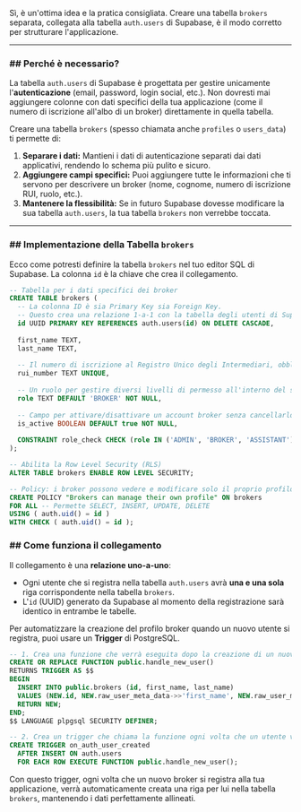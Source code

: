 Sì, è un'ottima idea e la pratica consigliata. Creare una tabella `brokers` separata, collegata alla tabella `auth.users` di Supabase, è il modo corretto per strutturare l'applicazione.

-----

### \#\# Perché è necessario?

La tabella `auth.users` di Supabase è progettata per gestire unicamente l'**autenticazione** (email, password, login social, etc.). Non dovresti mai aggiungere colonne con dati specifici della tua applicazione (come il numero di iscrizione all'albo di un broker) direttamente in quella tabella.

Creare una tabella `brokers` (spesso chiamata anche `profiles` o `users_data`) ti permette di:

1.  **Separare i dati:** Mantieni i dati di autenticazione separati dai dati applicativi, rendendo lo schema più pulito e sicuro.
2.  **Aggiungere campi specifici:** Puoi aggiungere tutte le informazioni che ti servono per descrivere un broker (nome, cognome, numero di iscrizione RUI, ruolo, etc.).
3.  **Mantenere la flessibilità:** Se in futuro Supabase dovesse modificare la sua tabella `auth.users`, la tua tabella `brokers` non verrebbe toccata.

-----

### \#\# Implementazione della Tabella `brokers`

Ecco come potresti definire la tabella `brokers` nel tuo editor SQL di Supabase. La colonna `id` è la chiave che crea il collegamento.

```sql
-- Tabella per i dati specifici dei broker
CREATE TABLE brokers (
  -- La colonna ID è sia Primary Key sia Foreign Key.
  -- Questo crea una relazione 1-a-1 con la tabella degli utenti di Supabase.
  id UUID PRIMARY KEY REFERENCES auth.users(id) ON DELETE CASCADE,
  
  first_name TEXT,
  last_name TEXT,
  
  -- Il numero di iscrizione al Registro Unico degli Intermediari, obbligatorio in Italia.
  rui_number TEXT UNIQUE,
  
  -- Un ruolo per gestire diversi livelli di permesso all'interno del software.
  role TEXT DEFAULT 'BROKER' NOT NULL,
  
  -- Campo per attivare/disattivare un account broker senza cancellarlo.
  is_active BOOLEAN DEFAULT true NOT NULL,
  
  CONSTRAINT role_check CHECK (role IN ('ADMIN', 'BROKER', 'ASSISTANT'))
);

-- Abilita la Row Level Security (RLS)
ALTER TABLE brokers ENABLE ROW LEVEL SECURITY;

-- Policy: i broker possono vedere e modificare solo il proprio profilo.
CREATE POLICY "Brokers can manage their own profile" ON brokers
FOR ALL -- Permette SELECT, INSERT, UPDATE, DELETE
USING ( auth.uid() = id )
WITH CHECK ( auth.uid() = id );
```

### \#\# Come funziona il collegamento

Il collegamento è una **relazione uno-a-uno**:

  * Ogni utente che si registra nella tabella `auth.users` avrà **una e una sola** riga corrispondente nella tabella `brokers`.
  * L'`id` (UUID) generato da Supabase al momento della registrazione sarà identico in entrambe le tabelle.

Per automatizzare la creazione del profilo broker quando un nuovo utente si registra, puoi usare un **Trigger** di PostgreSQL.

```sql
-- 1. Crea una funzione che verrà eseguita dopo la creazione di un nuovo utente
CREATE OR REPLACE FUNCTION public.handle_new_user()
RETURNS TRIGGER AS $$
BEGIN
  INSERT INTO public.brokers (id, first_name, last_name)
  VALUES (NEW.id, NEW.raw_user_meta_data->>'first_name', NEW.raw_user_meta_data->>'last_name');
  RETURN NEW;
END;
$$ LANGUAGE plpgsql SECURITY DEFINER;

-- 2. Crea un trigger che chiama la funzione ogni volta che un utente viene aggiunto ad auth.users
CREATE TRIGGER on_auth_user_created
  AFTER INSERT ON auth.users
  FOR EACH ROW EXECUTE FUNCTION public.handle_new_user();
```

Con questo trigger, ogni volta che un nuovo broker si registra alla tua applicazione, verrà automaticamente creata una riga per lui nella tabella `brokers`, mantenendo i dati perfettamente allineati.